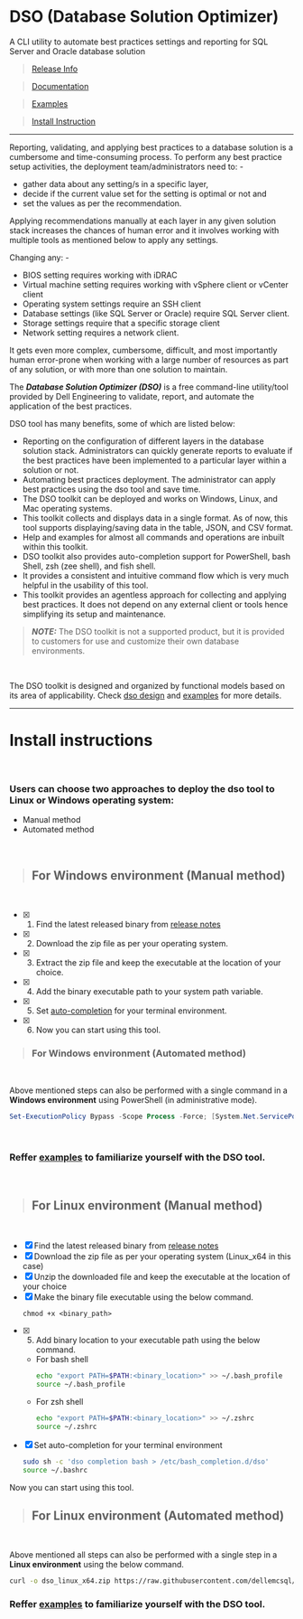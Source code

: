 # DSO (Database Solution Optimizer)
A CLI utility to automate best practices settings and reporting for SQL Server and Oracle database solution
<br>

> [Release Info](release/README.md)

> [Documentation](docs/README.md)

> [Examples](docs/examples/README.md)

> [Install Instruction](#install-instructions)

---

Reporting, validating, and applying best practices to a database solution is a cumbersome and time-consuming process. To perform any best practice setup activities, the deployment team/administrators need to: -
-	gather data about any setting/s in a specific layer, 
-	decide if the current value set for the setting is optimal or not and
-	set the values as per the recommendation.

Applying recommendations manually at each layer in any given solution stack increases the chances of human error and it involves working with multiple tools as mentioned below to apply any settings.

Changing any: -
-	BIOS setting requires working with iDRAC 
-	Virtual machine setting requires working with vSphere client or vCenter client
-	Operating system settings require an SSH client
-	Database settings (like SQL Server or Oracle) require SQL Server client.
-	Storage settings require that a specific storage client
-	Network setting requires a network client.

It gets even more complex, cumbersome, difficult, and most importantly human error-prone when working with a large number of resources as part of any solution, or with more than one solution to maintain.

The ***Database Solution Optimizer (DSO)*** is a free command-line utility/tool provided by Dell Engineering to validate, report, and automate the application of the best practices.

DSO tool has many benefits, some of which are listed below: 

-	Reporting on the configuration of different layers in the database solution stack. Administrators can quickly generate reports to evaluate if the best practices have been implemented to a particular layer within a solution or not.  
-	Automating best practices deployment. The administrator can apply best practices using the dso tool and save time.  
-	The DSO toolkit can be deployed and works on Windows, Linux, and Mac operating systems.  
-	This toolkit collects and displays data in a single format. As of now, this tool supports displaying/saving data in the table, JSON, and CSV format.
-	Help and examples for almost all commands and operations are inbuilt within this toolkit.
-	DSO toolkit also provides auto-completion support for PowerShell, bash Shell, zsh (zee shell), and fish shell.
- It provides a consistent and intuitive command flow which is very much helpful in the usability of this tool.
-	This toolkit provides an agentless approach for collecting and applying best practices. It does not depend on any external client or tools hence simplifying its setup and maintenance. 

> **_NOTE:_** The DSO toolkit is not a supported product, but it is provided to customers for use and customize their own database environments. 

<br>

 The DSO toolkit is designed and organized by functional models based on its area of applicability. Check [dso design](docs/README.md) and [examples](docs/examples.md) for more details.
<br>

--- 
# Install instructions

<br>

### Users can choose two approaches to deploy the dso tool to Linux or Windows operating system:
- Manual method
- Automated method

<br>

> ## For Windows environment (Manual method)

<br>

- [x] 1. Find the latest released binary from [release notes](release/README.md)
- [x] 2. Download the zip file as per your operating system.
- [x] 3. Extract the zip file and keep the executable at the location of your choice.
- [x] 4. Add the binary executable path to your system path variable.
- [x] 5. Set [auto-completion](docs/examples/completionExamples.md) for your terminal environment.
- [x] 6. Now you can start using this tool.


> ### For Windows environment (Automated method)

<br>

Above mentioned steps can also be performed with a single command in a **Windows environment** using PowerShell (in administrative mode). 
```Powershell
Set-ExecutionPolicy Bypass -Scope Process -Force; [System.Net.ServicePointManager]::SecurityProtocol = [System.Net.ServicePointManager]::SecurityProtocol -bor 3072; iex ((New-Object System.Net.WebClient).DownloadString('https://raw.githubusercontent.com/dellemcsql/dso/main/install/v1.0.0/dso_windows_install.ps1'))
```
<br>

### Reffer [examples](docs/examples/README.md) to familiarize yourself with the DSO tool.

<br>

> ## For Linux environment (Manual method)
<br>

- [x] Find the latest released binary from [release notes](release/README.md)
- [x] Download the zip file as per your operating system (Linux_x64 in this case)
- [x] Unzip the downloaded file and keep the executable at the location of your choice
- [x] Make the binary file executable using the below command.
   ```
   chmod +x <binary_path> 
- [x] 5. Add binary location to your executable path using the below command.
    - For bash shell
        ```bash
        echo "export PATH=$PATH:<binary_location>" >> ~/.bash_profile
        source ~/.bash_profile
        ```
    - For zsh shell
        ```bash
        echo "export PATH=$PATH:<binary_location>" >> ~/.zshrc
        source ~/.zshrc
        ```
- [x] Set auto-completion for your terminal environment
    ```bash
    sudo sh -c 'dso completion bash > /etc/bash_completion.d/dso'
    source ~/.bashrc
    ```
Now you can start using this tool.

> ## For Linux environment (Automated method)
<br>

Above mentioned all steps can also be performed with a single step in a **Linux environment** using the below command.

```bash
curl -o dso_linux_x64.zip https://raw.githubusercontent.com/dellemcsql/dso/main/release/downloads/v1.0.0/dso_linux_x64.zip && sudo unzip dso_linux_x64.zip -d /usr/local/bin/ && chmod +x /usr/local/bin/dso && sudo sh -c 'dso completion bash > /etc/bash_completion.d/dso' && source ~/.bashrc
```

### Reffer [examples](docs/examples/README.md) to familiarize yourself with the DSO tool.